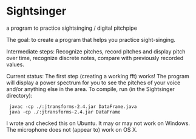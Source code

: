 Sightsinger
===========

a program to practice sightsinging / digital pitchpipe

The goal: to create a program that helps you practice sight-singing.

Intermediate steps: Recognize pitches, record pitches and display pitch over time, recognize discrete notes,
compare with previously recorded values.

Current status: The first step (creating a working fft) works! The program will display a power spectrum for you to see the pitches of your voice and/or anything else in the area.
To compile, run (in the Sightsinger directory):   

     javac -cp ./:jtransforms-2.4.jar DataFrame.java    
     java -cp ./:jtransforms-2.4.jar DataFrame
 
I wrote and checked this on Ubuntu. It may or may not work on Windows. The microphone does not (appear to) work on OS X.